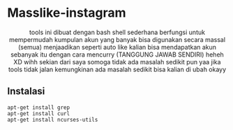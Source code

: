 # Masslike-instagram
 <p align="center">tools ini dibuat dengan bash shell sederhana berfungsi untuk mempermudah kumpulan akun yang banyak bisa digunakan secara massal (semua)
  menjaadikan seperti auto like kalian bisa mendapatkan akun sebanyak itu dengan cara mencurry (TANGGUNG JAWAB SENDIRI) heheh XD wihh sekian dari saya somoga tidak ada masalah sedikit pun yaa jika tools tidak jalan kemungkinan ada masalah sedikit bisa kalian di ubah okayy </p>


## Instalasi
```Shell
apt-get install grep 
apt-get install curl
apt-get install ncurses-utils
```
